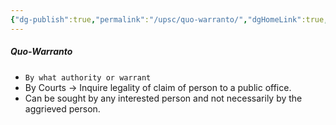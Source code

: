 ```yaml
---
{"dg-publish":true,"permalink":"/upsc/quo-warranto/","dgHomeLink":true,"dgPassFrontmatter":false}
---
```


##### Quo-Warranto 
- `By what authority or warrant`
- By Courts -> Inquire legality of claim of person to a public office. 
- Can be sought by any interested person and not necessarily by the aggrieved person. 
